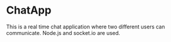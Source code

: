 # ChatApp
This is a real time chat application where two different users can communicate. Node.js and socket.io are used.
